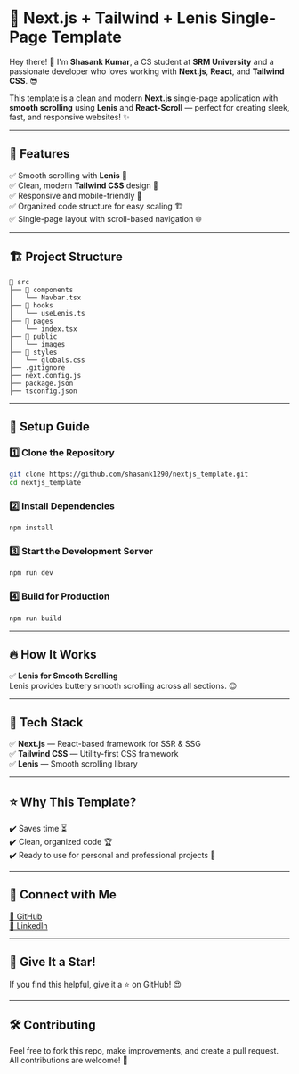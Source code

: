 
# 🚀 **Next.js + Tailwind + Lenis Single-Page Template**  

Hey there! 👋 I'm **Shasank Kumar**, a CS student at **SRM University** and a passionate developer who loves working with **Next.js**, **React**, and **Tailwind CSS**. 😎  

This template is a clean and modern **Next.js** single-page application with **smooth scrolling** using **Lenis** and **React-Scroll** — perfect for creating sleek, fast, and responsive websites! ✨  

---

## 📌 **Features**  
✅ Smooth scrolling with **Lenis** 🎯  
✅ Clean, modern **Tailwind CSS** design 🎨  
✅ Responsive and mobile-friendly 📱  
✅ Organized code structure for easy scaling 🏗️  
✅ Single-page layout with scroll-based navigation 🌐  

---

## 🏗️ **Project Structure**  
```
📂 src
├── 📁 components
│   └── Navbar.tsx
├── 📁 hooks
│   └── useLenis.ts
├── 📁 pages
│   └── index.tsx
├── 📁 public
│   └── images
├── 📁 styles
│   └── globals.css
├── .gitignore
├── next.config.js
├── package.json
├── tsconfig.json
```

---

## 🚀 **Setup Guide**  

### 1️⃣ **Clone the Repository**  
```bash
git clone https://github.com/shasank1290/nextjs_template.git
cd nextjs_template
```

### 2️⃣ **Install Dependencies**  
```bash
npm install
```

### 3️⃣ **Start the Development Server**  
```bash
npm run dev
```

### 4️⃣ **Build for Production**  
```bash
npm run build
```

---

## 🔥 **How It Works**  

✅ **Lenis for Smooth Scrolling**  
Lenis provides buttery smooth scrolling across all sections. 😍  

---

## 🎯 **Tech Stack**  
✅ **Next.js** — React-based framework for SSR & SSG  
✅ **Tailwind CSS** — Utility-first CSS framework  
✅ **Lenis** — Smooth scrolling library  

---

## ⭐ **Why This Template?**  
✔️ Saves time ⏳  
✔️ Clean, organized code 🏆  
✔️ Ready to use for personal and professional projects 💼  

---

## 🔗 **Connect with Me**  
[💼 GitHub](https://github.com/shasank1290)    
[💼 LinkedIn](https://www.linkedin.com/in/shasank1290/)  

---

## 🌟 **Give It a Star!**  
If you find this helpful, give it a ⭐ on GitHub! 😍  

---

## 🛠️ **Contributing**  
Feel free to fork this repo, make improvements, and create a pull request. All contributions are welcome! 🚀  

